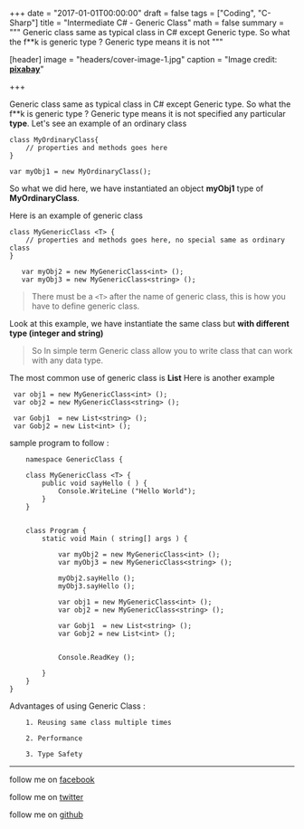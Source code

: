 +++
date = "2017-01-01T00:00:00"
draft = false
tags = ["Coding", "C-Sharp"]
title = "Intermediate C# - Generic Class"
math = false
summary = """
Generic class same as typical class in C# except Generic type. So what the f**k is generic type ? Generic type means it is not
"""

[header]
image = "headers/cover-image-1.jpg"
caption = "Image credit: [**pixabay**](https://pixabay.com/en/hacker-internet-technology-1569744/)"

+++

Generic class same as typical class in C# except Generic type. So what the f**k is generic type ? Generic type means it is not specified any particular **type**. 
Let's see an example of an ordinary class 

    class MyOrdinaryClass{
	    // properties and methods goes here
    }
	   
    var myObj1 = new MyOrdinaryClass();
So what we did here, we have instantiated an object **myObj1** type of **MyOrdinaryClass**. 

Here is an example of generic class 


    class MyGenericClass <T> {
	    // properties and methods goes here, no special same as ordinary class 
    }
    
       var myObj2 = new MyGenericClass<int> ();
       var myObj3 = new MyGenericClass<string> ();
   
> There must be a `<T>` after the name of generic class, this is how you have to define generic class. 

   Look at this example, we have instantiate the same class but **with different type (integer and string)** 

> So In simple term Generic class allow you to write class that can work
> with any data type.

The most common use of generic class is **List** 
Here is another example 

     var obj1 = new MyGenericClass<int> ();
     var obj2 = new MyGenericClass<string> ();

     var Gobj1  = new List<string> ();
     var Gobj2 = new List<int> ();
   sample program to follow : 
   

        namespace GenericClass {
    
        class MyGenericClass <T> {
            public void sayHello ( ) {
                Console.WriteLine ("Hello World");
            }
        }
    
    
        class Program {
            static void Main ( string[] args ) {
    
                var myObj2 = new MyGenericClass<int> ();
                var myObj3 = new MyGenericClass<string> ();
    
                myObj2.sayHello ();
                myObj3.sayHello ();
    
                var obj1 = new MyGenericClass<int> ();
                var obj2 = new MyGenericClass<string> ();
    
                var Gobj1  = new List<string> ();
                var Gobj2 = new List<int> ();
    
    
                Console.ReadKey ();
    
            }
        }
    }





	
	

Advantages of using Generic Class :



		1. Reusing same class multiple times 
		
		2. Performance 
		
		3. Type Safety 


----------


follow me on [facebook](https://www.facebook.com/shohan4556) 

follow me on [twitter](https://www.twitter.com/shohan4556)
 
follow me on [github](https://www.github.com/shohan4556) 